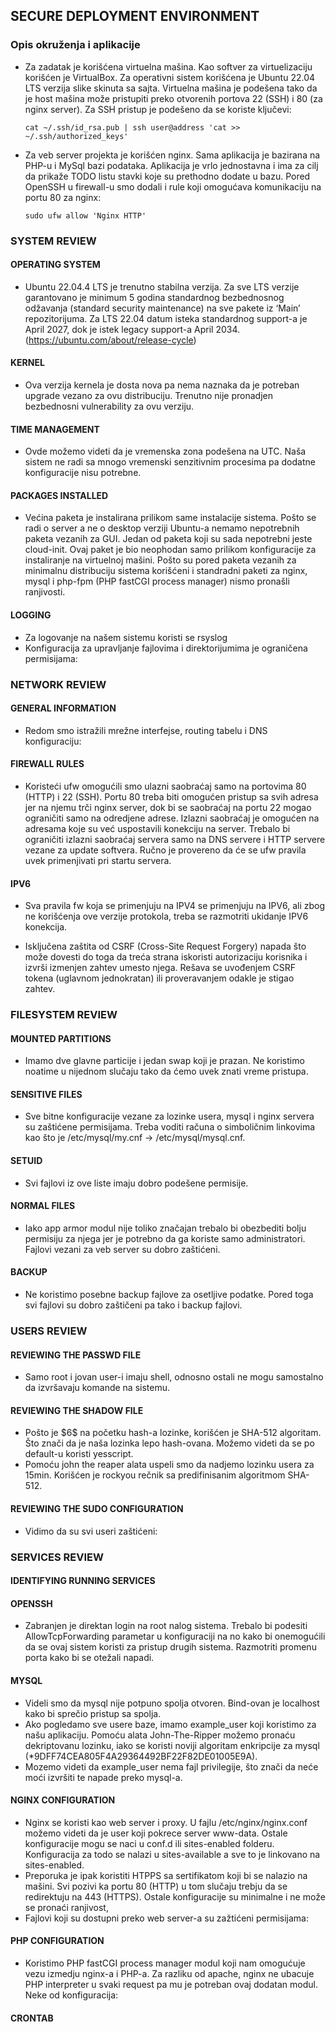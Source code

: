 ## SECURE DEPLOYMENT ENVIRONMENT
### Opis okruženja i aplikacije
 - Za zadatak je korišćena virtuelna mašina. Kao softver za virtuelizaciju korišćen je VirtualBox. Za operativni sistem korišćena je Ubuntu 22.04 LTS verzija slike skinuta sa sajta. Virtuelna mašina je podešena tako da je host mašina može pristupiti preko otvorenih portova 22 (SSH) i 80 (za nginx server). Za SSH pristup je podešeno da se koriste ključevi:
     ```
     cat ~/.ssh/id_rsa.pub | ssh user@address 'cat >> ~/.ssh/authorized_keys'
     ```
 -  Za veb server projekta je korišćen nginx. Sama aplikacija je bazirana na PHP-u i MySql bazi podataka. Aplikacija je vrlo jednostavna i ima za cilj da prikaže TODO listu stavki koje su prethodno dodate u bazu. Pored OpenSSH u firewall-u smo dodali i rule koji omogućava komunikaciju na portu 80 za nginx:
    ```
    sudo ufw allow 'Nginx HTTP'
    ```
    
### SYSTEM REVIEW

  #### OPERATING SYSTEM
   - Ubuntu 22.04.4 LTS je trenutno stabilna verzija. Za sve LTS verzije garantovano je minimum 5 godina standardnog bezbednosnog odžavanja (standard security maintenance) na sve pakete iz ‘Main’ repozitorijuma. Za LTS 22.04 datum isteka standardnog support-a je April 2027, dok je istek legacy support-a April 2034. (https://ubuntu.com/about/release-cycle) 
   
  #### KERNEL
   - Ova verzija kernela je dosta nova pa nema naznaka da je potreban upgrade vezano za ovu distribuciju. Trenutno nije pronadjen bezbednosni vulnerability za ovu verziju.  
   
#### TIME MANAGEMENT
   - Ovde možemo videti da je vremenska zona podešena na UTC. Naša sistem ne radi sa mnogo vremenski senzitivnim procesima pa dodatne konfiguracije nisu potrebne.   

  #### PACKAGES INSTALLED
   - Većina paketa je instalirana prilikom same instalacije sistema. Pošto se radi o server a ne o desktop verziji Ubuntu-a nemamo nepotrebnih paketa vezanih za GUI. Jedan od paketa koji su sada nepotrebni jeste cloud-init. Ovaj paket je bio neophodan samo prilikom konfiguracije za instaliranje na virtuelnoj mašini. Pošto su pored paketa vezanih za minimalnu distribuciju sistema korišćeni i standradni paketi za nginx, mysql i php-fpm (PHP fastCGI process manager) nismo pronašli ranjivosti.
   
   #### LOGGING
   - Za logovanje na našem sistemu koristi se rsyslog
   - Konfiguracija za upravljanje fajlovima i direktorijumima je ograničena permisijama: 

### NETWORK REVIEW

  #### GENERAL INFORMATION
   - Redom smo istražili mrežne interfejse, routing tabelu i DNS konfiguraciju:

  #### FIREWALL RULES
   - Koristeći ufw omogućili smo ulazni saobraćaj samo na portovima 80 (HTTP) i 22 (SSH). Portu 80 treba biti omogućen pristup sa svih adresa jer na njemu trči nginx server, dok bi se saobraćaj na portu 22 mogao ograničiti samo na odredjene adrese. Izlazni saobraćaj je omogućen na adresama koje su već uspostavili konekciju na server. Trebalo bi ograničiti izlazni saobraćaj servera samo na DNS servere i HTTP servere vezane za update softvera. Ručno je provereno da će se ufw pravila uvek primenjivati pri startu servera.

#### IPV6
   - Sva pravila fw koja se primenjuju na IPV4 se primenjuju na IPV6, ali zbog ne korišćenja ove verzije protokola, treba se razmotriti ukidanje IPV6 konekcija.
   
   - Isključena zaštita od CSRF (Cross-Site Request Forgery) napada što može dovesti do toga da treća strana iskoristi autorizaciju korisnika i izvrši izmenjen zahtev umesto njega. Rešava se uvođenjem CSRF tokena (uglavnom jednokratan) ili proveravanjem odakle je stigao zahtev.

### FILESYSTEM REVIEW

  #### MOUNTED PARTITIONS
   - Imamo dve glavne particije i jedan swap koji je prazan. Ne koristimo noatime u nijednom slučaju tako da ćemo uvek znati vreme pristupa.

 #### SENSITIVE FILES
   - Sve bitne konfiguracije vezane za lozinke usera, mysql i nginx servera su zaštićene permisijama. Treba voditi računa o simboličnim linkovima kao što je /etc/mysql/my.cnf -> /etc/mysql/mysql.cnf.
   
   #### SETUID
   - Svi fajlovi iz ove liste imaju dobro podešene permisije.
   
   #### NORMAL FILES
   - Iako app armor modul nije toliko značajan trebalo bi obezbediti bolju permisiju za njega jer je potrebno da ga koriste samo administratori. Fajlovi vezani za veb server su dobro zaštićeni.

   #### BACKUP
   - Ne koristimo posebne backup fajlove za osetljive podatke. Pored toga svi fajlovi su dobro zaštičeni pa tako i backup fajlovi.

### USERS REVIEW

  #### REVIEWING THE PASSWD FILE
   - Samo root i jovan user-i imaju shell, odnosno ostali ne mogu samostalno da izvršavaju komande na sistemu.

 #### REVIEWING THE SHADOW FILE
   - Pošto je \$6$ na početku hash-a lozinke, korišćen je SHA-512 algoritam. Što znači da je naša lozinka lepo hash-ovana. Možemo videti da se po default-u koristi yesscript.
   - Pomoću john the reaper alata uspeli smo da nadjemo lozinku usera za 15min. Korišćen je rockyou rečnik sa predifinisanim algoritmom SHA-512.

#### REVIEWING THE SUDO CONFIGURATION
   - Vidimo da su svi useri zaštićeni:

### SERVICES REVIEW

  #### IDENTIFYING RUNNING SERVICES
 

 #### OPENSSH
   - Zabranjen je direktan login na root nalog sistema. Trebalo bi podesiti AllowTcpForwarding parametar u konfiguraciji na no kako bi onemogućili da se ovaj sistem koristi za pristup drugih sistema. Razmotriti promenu porta kako bi se otežali napadi.

#### MYSQL
   - Videli smo da mysql nije potpuno spolja otvoren. Bind-ovan je localhost kako bi sprečio pristup sa spolja.
   - Ako pogledamo sve usere baze, imamo example_user koji koristimo za našu aplikaciju. Pomoću alata John-The-Ripper možemo pronaću dekriptovanu lozinku, iako se koristi noviji algoritam enkripcije za mysql (*9DFF74CEA805F4A29364492BF22F82DE01005E9A). 
   - Mozemo videti da example_user nema fajl privilegije, što znači da neće moći izvršiti te napade preko mysql-a.


#### NGINX CONFIGURATION
   - Nginx se koristi kao web server i proxy. U fajlu /etc/nginx/nginx.conf možemo videti da je user koji pokrece server www-data. Ostale konfiguracije mogu se naci u conf.d ili sites-enabled folderu. Konfiguracija za todo se nalazi u sites-available a sve to je linkovano na sites-enabled. 
   - Preporuka je ipak koristiti HTPPS sa sertifikatom koji bi se nalazio na mašini. Svi pozivi ka portu 80 (HTTP) u tom slučaju trebju da se redirektuju na 443 (HTTPS). Ostale konfiguracije su minimalne i ne može se pronaći ranjivost,
   - Fajlovi koji su dostupni preko web server-a su zažtićeni permisijama:
   

#### PHP CONFIGURATION
   - Koristimo PHP fastCGI process manager modul koji nam omogućuje vezu izmedju nginx-a i PHP-a. Za razliku od apache, nginx ne ubacuje PHP interpreter u svaki request pa mu je potreban ovaj dodatan modul. Neke od konfiguracija:
   

#### CRONTAB
